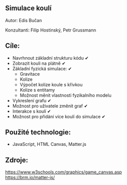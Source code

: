 ## Simulace koulí

Autor: Edis Bučan

Konzultanti: Filip Hostinský, Petr Grussmann 

## Cíle:
- Navrhnout základní strukturu kódu ✔
- Zobrazit kouli na plátně  ✔
- Základní fyzická simulace: ✔
  - Gravitace 
  - Kolize 
  - Výpočet kolize koule s křivkou
  - Kolize s entitamy
  - Možnost měnit vlastnosti fyzikalního modelu
- Vykreslení grafu ✔
- Možnost pro uživatele změnit graf ✔
- Interakce s koulí ✔
- Možnost pro přidání více koulí do simulace ✔


## Použité technologie:
- JavaScript, HTML Canvas, Matter.js

## Zdroje:
https://www.w3schools.com/graphics/game_canvas.asp
https://brm.io/matter-js/
